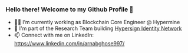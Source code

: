 ### Hello there! Welcome to my Github Profile 👋

- 👨‍💼️ I’m currently working as Blockchain Core Engineer @ Hypermine
- 🔭 I'm part of the Research Team building [Hypersign Identity Network](https://github.com/hypersign-protocol/hid-node)
- 📫 Connect with me on LinkedIn: https://www.linkedin.com/in/arnabghose997/
